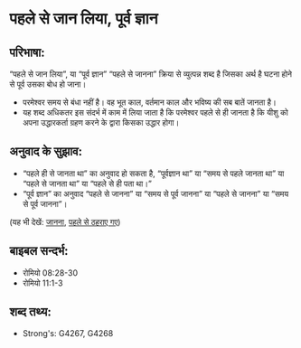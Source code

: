 # पहले से जान लिया, पूर्व ज्ञान #

## परिभाषा: ##

“पहले से जान लिया”, या “पूर्व ज्ञान” “पहले से जानना” क्रिया से व्युत्पन्न शब्द है जिसका अर्थ है घटना होने से पूर्व उसका बोध हो जाना। 

* परमेश्वर समय से बंधा नहीं है। वह भूत काल, वर्तमान काल और भविष्य की सब बातें जानता है।
* यह शब्द अधिकतर इस संदर्भ में काम में लिया जाता है कि परमेश्वर पहले से ही जानता है कि यीशु को अपना उद्धारकर्ता ग्रहण करने के द्वारा किसका उद्धार होगा।

## अनुवाद के सुझाव: ##

* “पहले ही से जानता था” का अनुवाद हो सकता है, “पूर्वज्ञान था” या “समय से पहले जानता था” या “पहले से जानता था” या “पहले से ही पता था।”
* “पूर्व ज्ञान” का अनुवाद “पहले से जानना” या “समय से पूर्व जानना” या “पहले से जानना” या “समय से पूर्व जानना”।

(यह भी देखें: [जानना](../know.md), [पहले से ठहराए गए](../predestine.md))

## बाइबल सन्दर्भ: ##

* रोमियो 08:28-30
* रोमियो 11:1-3

## शब्द तथ्य: ##

* Strong's: G4267, G4268
